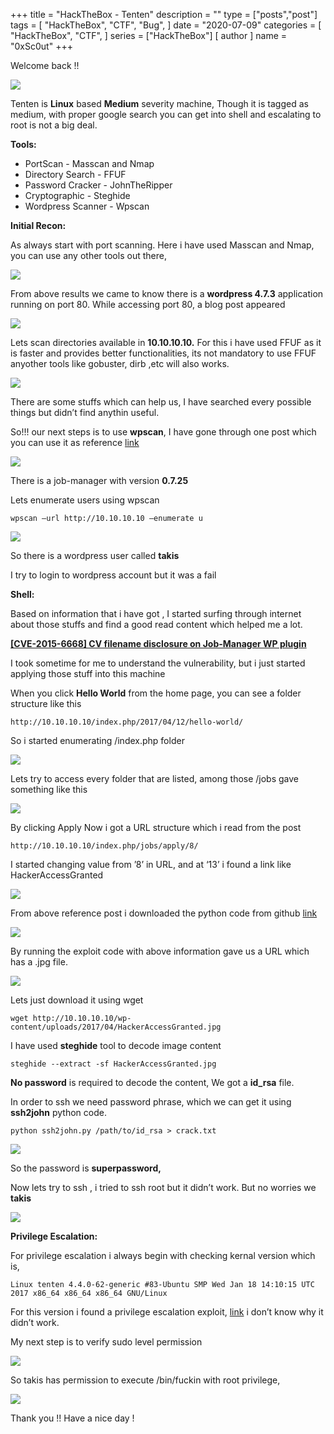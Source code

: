 +++
title = "HackTheBox - Tenten"
description = ""
type = ["posts","post"]
tags = [
    "HackTheBox",
    "CTF",
    "Bug",
]
date = "2020-07-09"
categories = [
    "HackTheBox",
    "CTF",
]
series = ["HackTheBox"]
[ author ]
  name = "0xSc0ut"
+++

Welcome back !!


![](https://paper-attachments.dropbox.com/s_C70574DEBC90EC96EB0688717D1E9D856AA78F8ADBBEB44F6D9BAD2E994A4926_1594362275790_Screenshot+2020-07-10+at+11.46.01+AM.png)


Tenten is **Linux** based **Medium** severity machine, Though it is tagged as medium, with proper google search you can get into shell and escalating to root is not a big deal.

**Tools:**


- PortScan - Masscan and Nmap
- Directory Search - FFUF
- Password Cracker - JohnTheRipper
- Cryptographic - Steghide
- Wordpress Scanner - Wpscan

**Initial Recon:**

As always start with port scanning. Here i have used Masscan and Nmap, you can use any other tools out there,


![](https://paper-attachments.dropbox.com/s_C70574DEBC90EC96EB0688717D1E9D856AA78F8ADBBEB44F6D9BAD2E994A4926_1594364756654_Screenshot+2020-07-10+at+12.34.33+PM.png)


From above results we came to know there is a **wordpress 4.7.3** application running on port 80. While accessing port 80, a blog post appeared


![](https://paper-attachments.dropbox.com/s_C70574DEBC90EC96EB0688717D1E9D856AA78F8ADBBEB44F6D9BAD2E994A4926_1594364908695_Screenshot+2020-07-10+at+12.38.13+PM.png)


Lets scan directories available in **10.10.10.10.**
For this i have used FFUF as it is faster and provides better functionalities, its not mandatory to use FFUF anyother tools like gobuster, dirb ,etc will also works.


![](https://paper-attachments.dropbox.com/s_C70574DEBC90EC96EB0688717D1E9D856AA78F8ADBBEB44F6D9BAD2E994A4926_1594365135926_Screenshot+2020-07-10+at+12.42.06+PM.png)


There are some stuffs which can help us, I have searched every possible things but didn’t find anythin useful.

So!!! our next steps is to use **wpscan**, I have gone through one post which you can use it as reference [link](https://blog.sucuri.net/2015/12/using-wpscan-finding-wordpress-vulnerabilities.html)


![](https://paper-attachments.dropbox.com/s_C70574DEBC90EC96EB0688717D1E9D856AA78F8ADBBEB44F6D9BAD2E994A4926_1594375505866_Screenshot+2020-07-10+at+3.34.42+PM.png)


There is a job-manager with version **0.7.25**

Lets enumerate users using wpscan


    wpscan —url http://10.10.10.10 —enumerate u


![](https://paper-attachments.dropbox.com/s_C70574DEBC90EC96EB0688717D1E9D856AA78F8ADBBEB44F6D9BAD2E994A4926_1594375622529_Screenshot+2020-07-10+at+3.36.50+PM.png)


So there is a wordpress user called **takis**

I try to login to wordpress account but it was a fail

**Shell:**

Based on information that i have got , I started surfing through internet about those stuffs and find a good read content which helped me a lot.

[**[CVE-2015-6668] CV filename disclosure on Job-Manager WP plugin**](https://vagmour.eu/cve-2015-6668-cv-filename-disclosure-on-job-manager-wordpress-plugin/)

I took sometime for me to understand the vulnerability, but i just started applying those stuff into this machine

When you click **Hello World** from the home page, you can see a folder structure like this


    http://10.10.10.10/index.php/2017/04/12/hello-world/

So i started enumerating /index.php folder


![](https://paper-attachments.dropbox.com/s_C70574DEBC90EC96EB0688717D1E9D856AA78F8ADBBEB44F6D9BAD2E994A4926_1594376302842_Screenshot+2020-07-10+at+3.47.34+PM.png)


Lets try to access every folder that are listed, among those /jobs gave something like this


![](https://paper-attachments.dropbox.com/s_C70574DEBC90EC96EB0688717D1E9D856AA78F8ADBBEB44F6D9BAD2E994A4926_1594376374641_Screenshot+2020-07-10+at+3.48.48+PM.png)


By clicking Apply Now i got a URL structure which i read from the post


    http://10.10.10.10/index.php/jobs/apply/8/

I started changing value from ’8’ in URL, and at ‘13’ i found a link like HackerAccessGranted


![](https://paper-attachments.dropbox.com/s_C70574DEBC90EC96EB0688717D1E9D856AA78F8ADBBEB44F6D9BAD2E994A4926_1594377282187_Screenshot+2020-07-10+at+4.04.32+PM.png)


From above reference post i downloaded the python code from github [link](https://gist.github.com/DoMINAToR98/4ed677db5832e4b4db41c9fa48e7bdef)


![](https://paper-attachments.dropbox.com/s_C70574DEBC90EC96EB0688717D1E9D856AA78F8ADBBEB44F6D9BAD2E994A4926_1594377603660_Screenshot+2020-07-10+at+4.09.51+PM.png)


By running the exploit code with above information gave us a URL which has a .jpg file.


![](https://paper-attachments.dropbox.com/s_C70574DEBC90EC96EB0688717D1E9D856AA78F8ADBBEB44F6D9BAD2E994A4926_1594377727272_Screenshot+2020-07-10+at+4.11.54+PM.png)


Lets just download it using wget


    wget http://10.10.10.10/wp-content/uploads/2017/04/HackerAccessGranted.jpg

I have used **steghide** tool to decode image content


    steghide --extract -sf HackerAccessGranted.jpg 

**No password** is required to decode the content, We got a **id_rsa** file.

In order to ssh we need password phrase, which we can get it using **ssh2john** python code.


    python ssh2john.py /path/to/id_rsa > crack.txt


![](https://paper-attachments.dropbox.com/s_C70574DEBC90EC96EB0688717D1E9D856AA78F8ADBBEB44F6D9BAD2E994A4926_1594378202874_Screenshot+2020-07-10+at+4.19.53+PM.png)


So the password is **superpassword,**

Now lets try to ssh , i tried to ssh root but it didn’t work. But no worries we **takis**


![](https://paper-attachments.dropbox.com/s_C70574DEBC90EC96EB0688717D1E9D856AA78F8ADBBEB44F6D9BAD2E994A4926_1594378354609_Screenshot+2020-07-10+at+4.22.24+PM.png)


**Privilege Escalation:**

For privilege escalation i always begin with checking kernal version which is,


    Linux tenten 4.4.0-62-generic #83-Ubuntu SMP Wed Jan 18 14:10:15 UTC 2017 x86_64 x86_64 x86_64 GNU/Linux

For this version i found a privilege escalation exploit, [link](https://www.exploit-db.com/exploits/41458) i don’t know why it didn’t work.

My next step is to verify sudo level permission 


![](https://paper-attachments.dropbox.com/s_C70574DEBC90EC96EB0688717D1E9D856AA78F8ADBBEB44F6D9BAD2E994A4926_1594378553956_Screenshot+2020-07-10+at+4.25.43+PM.png)


So takis has permission to execute /bin/fuckin with root privilege,


![](https://paper-attachments.dropbox.com/s_C70574DEBC90EC96EB0688717D1E9D856AA78F8ADBBEB44F6D9BAD2E994A4926_1594378641100_Screenshot+2020-07-10+at+4.27.11+PM.png)


Thank you !! Have a nice day !

